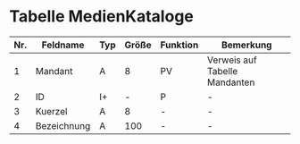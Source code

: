 # Tabelle MedienKataloge


Nr.|Feldname|Typ|Größe|Funktion|Bemerkung
--|--|--|--|--|--
1|Mandant|A|8|PV|Verweis auf Tabelle Mandanten
2|ID|I+|-|P|-
3|Kuerzel|A|8|-|-
4|Bezeichnung|A|100|-|-
